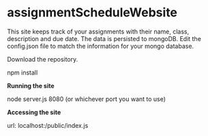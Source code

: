 # assignmentScheduleWebsite

This site keeps track of your assignments with their name, class, description and due date. The data is persisted to mongoDB. Edit the config.json file to match the information for your mongo database.

Download the repository.

npm install

**Running the site**

node server.js 8080 (or whichever port you want to use)

**Accessing the site**

url: localhost:<port>/public/index.js
